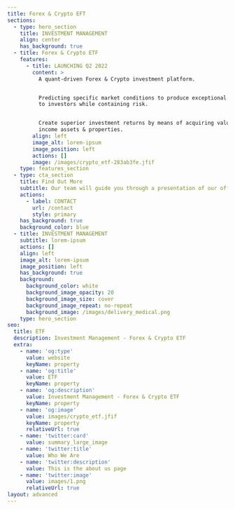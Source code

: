 ```yaml
---
title: Forex & Crypto EFT
sections:
  - type: hero_section
    title: INVESTMENT MANAGEMENT
    align: center
    has_background: true
  - title: Forex & Crypto ETF
    features:
      - title: LAUNCHING Q2 2022
        content: >
          A quant-driven Forex & Crypto investment platform.


          Predicting specific market conditions to produce exceptional returns
          to investors while containing risk.


          Create superior investment returns by means of acquiring value-add
          income assets & properties.
        align: left
        image_alt: lorem-ipsum
        image_position: left
        actions: []
        image: /images/crypto_etf-283ab3fe.jfif
    type: features_section
  - type: cta_section
    title: Find Out More
    subtitle: Our team will guide you through a presentation of our offerings.
    actions:
      - label: CONTACT
        url: /contact
        style: primary
    has_background: true
    background_color: blue
  - title: INVESTMENT MANAGEMENT
    subtitle: lorem-ipsum
    actions: []
    align: left
    image_alt: lorem-ipsum
    image_position: left
    has_background: true
    background:
      background_color: white
      background_image_opacity: 20
      background_image_size: cover
      background_image_repeat: no-repeat
      background_image: /images/delivery_medical.png
    type: hero_section
seo:
  title: ETF
  description: Investment Management - Forex & Crypto ETF
  extra:
    - name: 'og:type'
      value: website
      keyName: property
    - name: 'og:title'
      value: ETF
      keyName: property
    - name: 'og:description'
      value: Investment Management - Forex & Crypto ETF
      keyName: property
    - name: 'og:image'
      value: images/crypto_etf.jfif
      keyName: property
      relativeUrl: true
    - name: 'twitter:card'
      value: summary_large_image
    - name: 'twitter:title'
      value: Who We Are
    - name: 'twitter:description'
      value: This is the about us page
    - name: 'twitter:image'
      value: images/1.png
      relativeUrl: true
layout: advanced
---
```

